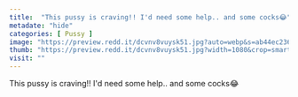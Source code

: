 ```yaml
---
title:  "This pussy is craving!! I'd need some help.. and some cocks😂"
metadate: "hide"
categories: [ Pussy ]
image: "https://preview.redd.it/dcvnv8vuysk51.jpg?auto=webp&s=ab44ec236047b86736d8fde11fdf41fe192e952a"
thumb: "https://preview.redd.it/dcvnv8vuysk51.jpg?width=1080&crop=smart&auto=webp&s=2e9ded3587c84ed6be38f4f36644fd2faa35653d"
visit: ""
---
```

This pussy is craving!! I'd need some help.. and some cocks😂
